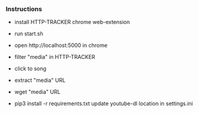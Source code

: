 ### Instructions
- install HTTP-TRACKER chrome web-extension
- run start.sh
- open http://localhost:5000 in chrome
- filter "media" in HTTP-TRACKER
- click to song
- extract "media" URL
- wget "media" URL


- pip3 install -r requirements.txt
update youtube-dl location in settings.ini